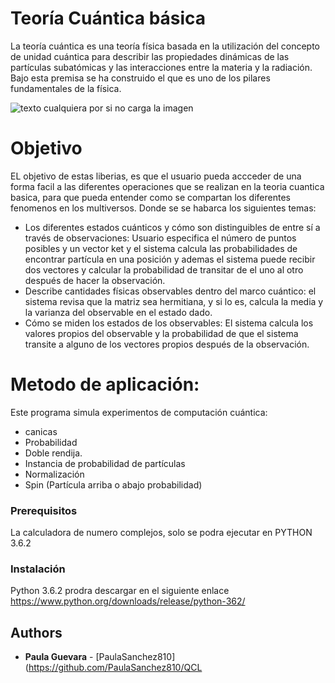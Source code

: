 # **Teoría Cuántica básica**

La teoría cuántica es una teoría física basada en la utilización del concepto de unidad cuántica para describir las propiedades dinámicas de las partículas subatómicas y las interacciones entre la materia y la radiación. Bajo esta premisa se ha construido el que es uno de los pilares fundamentales de la física.

![texto cualquiera por si no carga la imagen](https://3.bp.blogspot.com/-V_EsiBBfKCA/V8skKd0WQGI/AAAAAAAAPhc/HjiTARB768kuIaj3eerbC6rjTLBWHbMpwCLcB/s1600/Universos%2Bparalelos%252C%2Bmultiversos%2By%2Bomniversos.jpg)

# Objetivo

EL objetivo de estas liberias, es que el usuario  pueda accceder de una forma facil a las diferentes operaciones que se realizan en la teoria cuantica basica, para que pueda entender como se compartan los diferentes fenomenos en los multiversos.
Donde se se habarca los siguientes temas:
* Los diferentes estados cuánticos y cómo son distinguibles de entre sí a través de observaciones:
Usuario especifica el número de puntos posibles y un vector ket y el sistema calcula las probabilidades de encontrar partícula en una posición y ademas el sistema puede recibir dos vectores y calcular la probabilidad de transitar de el uno al otro después de hacer la observación.
* Describe cantidades físicas observables dentro del marco cuántico:
 el sistema revisa que la matriz sea hermitiana, y si lo es, calcula la media y la varianza del observable en el estado dado.
* Cómo se miden los estados de los observables:
El sistema calcula los valores propios del observable y la probabilidad de que el sistema transite a alguno de los vectores propios después de la observación.

# Metodo de aplicación:
Este programa simula experimentos de computación cuántica:
* canicas
* Probabilidad
* Doble rendija.
* Instancia de probabilidad de partículas
* Normalización
* Spin (Partícula arriba o abajo probabilidad)

### Prerequisitos
La calculadora de numero complejos, solo se podra ejecutar en PYTHON 3.6.2


### Instalación

Python 3.6.2 prodra descargar en el siguiente enlace https://www.python.org/downloads/release/python-362/

## Authors

* **Paula Guevara** - [PaulaSanchez810](https://github.com/PaulaSanchez810/QCL
